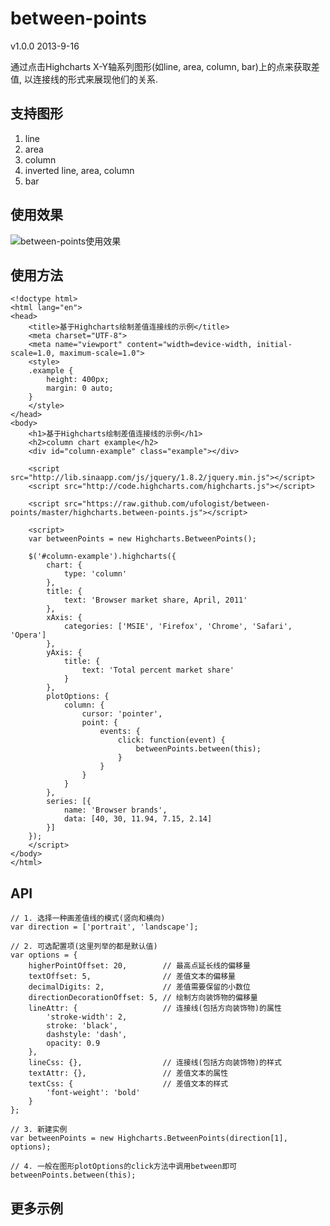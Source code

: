 between-points
==============
v1.0.0 2013-9-16

通过点击Highcharts X-Y轴系列图形(如line, area, column, bar)上的点来获取差值, 以连接线的形式来展现他们的关系.


支持图形
--------------
1. line
2. area
3. column
4. inverted line, area, column
5. bar


使用效果
--------------
![between-points使用效果](http://ufologist.github.io/between-points/images/between-points-example.png)


使用方法
--------------
    <!doctype html>
    <html lang="en">
    <head>
        <title>基于Highcharts绘制差值连接线的示例</title>
        <meta charset="UTF-8">
        <meta name="viewport" content="width=device-width, initial-scale=1.0, maximum-scale=1.0">
        <style>
        .example {
            height: 400px;
            margin: 0 auto;
        }
        </style>
    </head>
    <body>
        <h1>基于Highcharts绘制差值连接线的示例</h1>
        <h2>column chart example</h2>
        <div id="column-example" class="example"></div>
    
        <script src="http://lib.sinaapp.com/js/jquery/1.8.2/jquery.min.js"></script>
        <script src="http://code.highcharts.com/highcharts.js"></script>
    
        <script src="https://raw.github.com/ufologist/between-points/master/highcharts.between-points.js"></script>
    
        <script>
        var betweenPoints = new Highcharts.BetweenPoints();
    
        $('#column-example').highcharts({
            chart: {
                type: 'column'
            },
            title: {
                text: 'Browser market share, April, 2011'
            },
            xAxis: {
                categories: ['MSIE', 'Firefox', 'Chrome', 'Safari', 'Opera']
            },
            yAxis: {
                title: {
                    text: 'Total percent market share'
                }
            },
            plotOptions: {
                column: {
                    cursor: 'pointer',
                    point: {
                        events: {
                            click: function(event) {
                                betweenPoints.between(this); 
                            }
                        }
                    }
                }
            },
            series: [{
                name: 'Browser brands',
                data: [40, 30, 11.94, 7.15, 2.14]
            }]
        });
        </script>
    </body>
    </html>


API
--------------
    // 1. 选择一种画差值线的模式(竖向和横向)
    var direction = ['portrait', 'landscape'];
    
    // 2. 可选配置项(这里列举的都是默认值)
    var options = {
        higherPointOffset: 20,        // 最高点延长线的偏移量
        textOffset: 5,                // 差值文本的偏移量
        decimalDigits: 2,             // 差值需要保留的小数位
        directionDecorationOffset: 5, // 绘制方向装饰物的偏移量
        lineAttr: {                   // 连接线(包括方向装饰物)的属性
            'stroke-width': 2,
            stroke: 'black',
            dashstyle: 'dash',
            opacity: 0.9
        },
        lineCss: {},                  // 连接线(包括方向装饰物)的样式
        textAttr: {},                 // 差值文本的属性
        textCss: {                    // 差值文本的样式
            'font-weight': 'bold'
        }
    };
    
    // 3. 新建实例
    var betweenPoints = new Highcharts.BetweenPoints(direction[1], options);
    
    // 4. 一般在图形plotOptions的click方法中调用between即可
    betweenPoints.between(this);


更多示例
--------------
